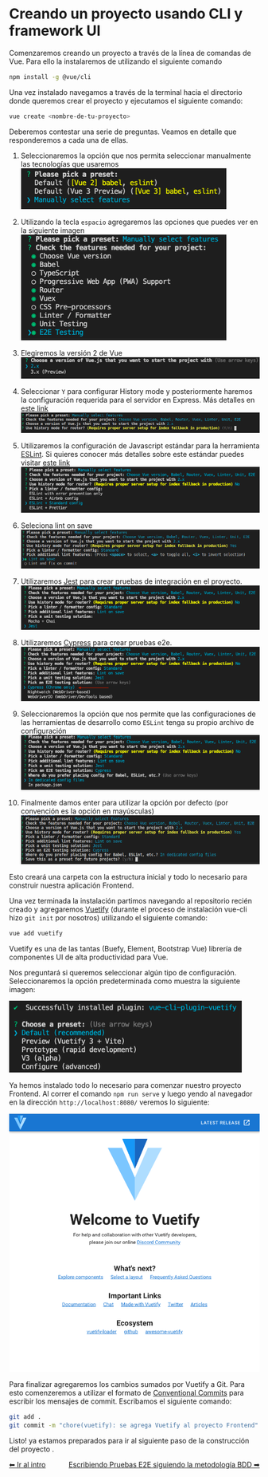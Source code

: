 # Creando un proyecto usando CLI y framework UI
  Comenzaremos creando un proyecto a través de la línea de comandas de Vue. Para ello la instalaremos de  utilizando el siguiente comando

```bash
npm install -g @vue/cli
```
 Una vez instalado navegamos a través de la terminal hacia el directorio donde queremos crear el proyecto y ejecutamos el siguiente comando:

```bash
vue create <nombre-de-tu-proyecto>
```

Deberemos contestar una serie de preguntas. Veamos en detalle que responderemos a cada una de ellas.

1) Seleccionaremos la opción que nos permita seleccionar manualmente las tecnologías que usaremos
![Imagen de paso 1 de instalación](images/01-vue-cli-install-01.png?raw=true)

2) Utilizando la tecla `espacio` agregaremos las opciones que puedes ver en la siguiente imagen
![Imagen de paso 2 de instalación](images/01-vue-cli-install-02.png?raw=true)

3) Elegiremos la versión 2 de Vue
![Imagen de paso 3 de instalación](images/01-vue-cli-install-03.png?raw=true)

4) Seleccionar `Y` para configurar History mode y posteriormente haremos la configuración requerida para el servidor en Express. Más detalles en [este link](https://router.vuejs.org/guide/essentials/history-mode.html#html5-history-mode)
![Imagen de paso 4 de instalación](images/01-vue-cli-install-04.png?raw=true)

5) Utilizaremos la configuración de Javascript estándar para la herramienta [ESLint](https://eslint.org/). Si quieres conocer más detalles sobre este estándar puedes visitar [este link](https://standardjs.com/)  
![Imagen de paso 5 de instalación](images/01-vue-cli-install-05.png?raw=true)

6) Seleciona lint on save ![Lint on save](images/01-vue-cli-install-05-b.png?raw=true)

7) Utilizaremos [Jest](https://jestjs.io/) para crear pruebas de integración en el proyecto.
![Imagen de paso 6 de instalación](images/01-vue-cli-install-06.png?raw=true)

8) Utilizaremos [Cypress](https://www.cypress.io/) para crear pruebas e2e.
![Imagen de paso 7 de instalación](images/01-vue-cli-install-07.png?raw=true)

9) Seleccionaremos la opción que nos permite que las configuraciones de las herramientas de desarrollo como `ESLint` tenga su propio archivo de configuración
![Imagen de paso 8 de instalación](images/01-vue-cli-install-08.png?raw=true)

10) Finalmente damos enter para utilizar la opción por defecto (por convención es la opción en mayúsculas)
![Imagen de paso 9 de instalación](images/01-vue-cli-install-09.png?raw=true)

Esto creará una carpeta con la estructura inicial y todo lo necesario para construir nuestra aplicación Frontend.

Una vez terminada la instalación partimos navegando al repositorio recién creado y agregaremos [Vuetify](https://vuetifyjs.com/) (durante el proceso de instalación  vue-cli hizo `git init` por nosotros)  utilizando el siguiente comando:

```bash
vue add vuetify
```

Vuetify es una de las tantas (Buefy, Element, Bootstrap Vue) librería de componentes UI de alta productividad para Vue.

Nos preguntará si queremos seleccionar algún tipo de configuración. Seleccionaremos la opción predeterminada como muestra la siguiente imagen:

![Imagen de paso 10 de instalación](images/01-vue-cli-install-10.png?raw=true)

Ya hemos instalado todo lo necesario para comenzar nuestro proyecto Frontend.
Al correr el comando `npm run serve` y luego yendo al navegador en la dirección `http://localhost:8080/` veremos lo siguiente:


![Imagen resultado final de instalaciones](images/01-vue-cli-install-11.png?raw=true)

Para finalizar agregaremos los cambios  sumados por Vuetify a Git. Para esto comenzeremos a utilizar el formato de [Conventional Commits](https://github.com/conventional-changelog/commitlint/tree/master/%40commitlint/config-conventional) para escribir los mensajes de commit. Escribamos el siguiente comando:

```bash
git add .
git commit -m "chore(vuetify): se agrega Vuetify al proyecto Frontend"
```
Listo! ya estamos preparados para ir al siguiente paso de la construcción del proyecto .

<div style="display: flex; justify-content: space-between">
    <a href="../README.md">⬅ Ir al intro</a>
    <a href="./02-bdd-with-cypress.md"> Escribiendo Pruebas E2E siguiendo la metodología BDD ➡</a>
</div>
